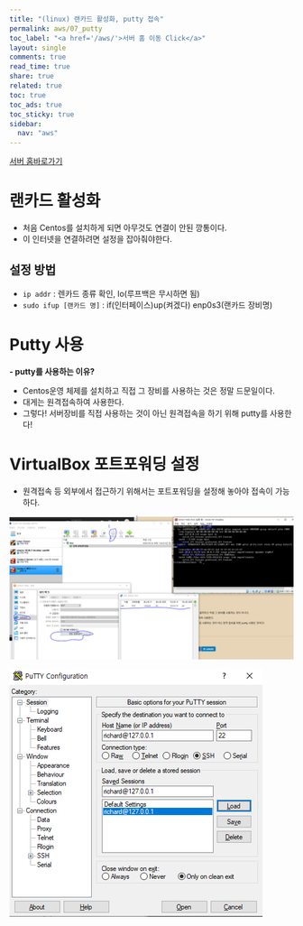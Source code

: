 ```yaml
---
title: "(linux) 랜카드 활성화, putty 접속"
permalink: aws/07_putty
toc_label: "<a href='/aws/'>서버 홈 이동 Click</a>"
layout: single
comments: true
read_time: true
share: true
related: true
toc: true
toc_ads: true
toc_sticky: true
sidebar:
  nav: "aws"
---
```

[서버 홈바로가기](../aws)

# 랜카드 활성화
- 처음 Centos를 설치하게 되면 아무것도 연결이 안된 깡통이다.
- 이 인터넷을 연결하려면 설정을 잡아줘야한다.

## 설정 방법
- `ip addr` : 렌카드 종류 확인, lo(루프백은 무시하면 됨)
- `sudo ifup [랜카드 명]` : if(인터페이스)up(켜겠다) enp0s3(랜카드 장비명)

# Putty 사용
**- putty를 사용하는 이유?**
- Centos운영 체제를 설치하고 직접 그 장비를 사용하는 것은 정말 드문일이다.
- 대게는 원격접속하여 사용한다. 
- 그렇다! 서버장비를 직접 사용하는 것이 아닌 원격접속을 하기 위해 putty를 사용한다!

# VirtualBox 포트포워딩 설정
- 원격접속 등 외부에서 접근하기 위해서는 포트포워딩을 설정해 놓아야 접속이 가능하다.

![1. VirtualBox 포트포워딩 설정, 이름과 호스트 포트는 아무거나 써도 상관 없다. ](/assets/img/common/2020-05-24-16-20-59.png)

![2. Putty에서 연결하기](/assets/img/common/2020-05-24-16-28-18.png)